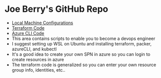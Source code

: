 # Joe Berry's GitHub Repo
- [Local Machine Configurations](https://github.com/pennyberry/Public/tree/main/local_machine_config_scripts)
- [Terraform Code](https://github.com/pennyberry/Public/tree/main/terraform)
- [Azure CLI Code](https://github.com/pennyberry/Public/tree/main/azure_cli)
- This area contains scripts to enable you to become a devops engineer
- I suggest setting up WSL on Ubuntu and installing terraform, packer, azureCLI, and kubectl
- It's a good idea to create your own SPN in azure so you can login to create resources in azure
- The terraform code is generalized so you can enter your own resource group info, identities, etc..
